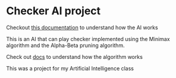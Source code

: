 # Checker AI project

Checkout [this documentation](/docs/minimax.md) to understand how the AI works

This is an AI that can play checker implemented using the Minimax algorithm and the Alpha-Beta pruning algorithm. 

Check out [docs](docs) to understand how the algorithm works

This was a project for my Artificial Intelligence class
